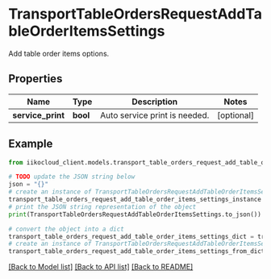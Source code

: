 # TransportTableOrdersRequestAddTableOrderItemsSettings

Add table order items options.

## Properties

Name | Type | Description | Notes
------------ | ------------- | ------------- | -------------
**service_print** | **bool** | Auto service print is needed. | [optional] 

## Example

```python
from iikocloud_client.models.transport_table_orders_request_add_table_order_items_settings import TransportTableOrdersRequestAddTableOrderItemsSettings

# TODO update the JSON string below
json = "{}"
# create an instance of TransportTableOrdersRequestAddTableOrderItemsSettings from a JSON string
transport_table_orders_request_add_table_order_items_settings_instance = TransportTableOrdersRequestAddTableOrderItemsSettings.from_json(json)
# print the JSON string representation of the object
print(TransportTableOrdersRequestAddTableOrderItemsSettings.to_json())

# convert the object into a dict
transport_table_orders_request_add_table_order_items_settings_dict = transport_table_orders_request_add_table_order_items_settings_instance.to_dict()
# create an instance of TransportTableOrdersRequestAddTableOrderItemsSettings from a dict
transport_table_orders_request_add_table_order_items_settings_from_dict = TransportTableOrdersRequestAddTableOrderItemsSettings.from_dict(transport_table_orders_request_add_table_order_items_settings_dict)
```
[[Back to Model list]](../README.md#documentation-for-models) [[Back to API list]](../README.md#documentation-for-api-endpoints) [[Back to README]](../README.md)


